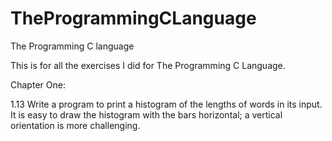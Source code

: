 TheProgrammingCLanguage
=======================

The Programming C language

This is for all the exercises I did for The Programming C Language.

Chapter One:

1.13 Write a program to print a histogram of the lengths of words in its input. It is easy to draw the histogram with the bars horizontal; a vertical orientation is more challenging.
